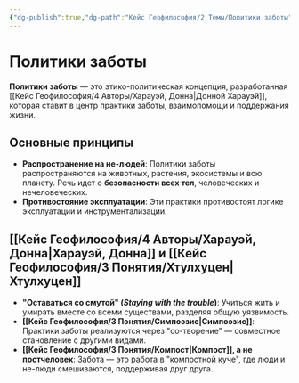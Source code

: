 ```yaml
---
{"dg-publish":true,"dg-path":"Кейс Геофилософия/2 Темы/Политики заботы","permalink":"/kejs-geofilosofiya/2-temy/politiki-zaboty/"}
---
```


# Политики заботы

**Политики заботы** — это этико-политическая концепция, разработанная [[Кейс Геофилософия/4 Авторы/Харауэй, Донна\|Донной Харауэй]], которая ставит в центр практики заботы, взаимопомощи и поддержания жизни.

## Основные принципы
- **Распространение на не-людей**: Политики заботы распространяются на животных, растения, экосистемы и всю планету. Речь идет о **безопасности всех тел**, человеческих и нечеловеческих.
- **Противостояние эксплуатации**: Эти практики противостоят логике эксплуатации и инструментализации.

## [[Кейс Геофилософия/4 Авторы/Харауэй, Донна\|Харауэй, Донна]] и [[Кейс Геофилософия/3 Понятия/Хтулхуцен\|Хтулхуцен]]
- **"Оставаться со смутой" (*Staying with the trouble*)**: Учиться жить и умирать вместе со всеми существами, разделяя общую уязвимость.
- **[[Кейс Геофилософия/3 Понятия/Симпоэзис\|Симпоэзис]]**: Практики заботы реализуются через "со-творение" — совместное становление с другими видами.
- **[[Кейс Геофилософия/3 Понятия/Компост\|Компост]], а не постчеловек**: Забота — это работа в "компостной куче", где люди и не-люди смешиваются, поддерживая друг друга.

